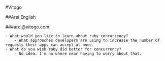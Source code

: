 #Vitogo 

##Arel English 

###arel@vitogo.com

	- What would you like to learn about ruby concurrency?
		- What approaches developers are using to increase the number of requests their apps can accept at once. 
	- What do you wish ruby did better for concurrency?
		- No idea. I'm no where near having to worry about that. 

